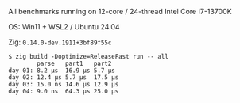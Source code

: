 All benchmarks running on 12-core / 24-thread Intel Core I7-13700K

OS: Win11 + WSL2 / Ubuntu 24.04

Zig: `0.14.0-dev.1911+3bf89f55c`

```
$ zig build -Doptimize=ReleaseFast run -- all
        parse   part1   part2
day 01: 8.2 µs  16.9 µs 5.7 µs
day 02: 12.4 µs 5.7 µs  17.5 µs
day 03: 15.0 ns 14.6 µs 12.9 µs
day 04: 9.0 ns  64.3 µs 25.0 µs
```
